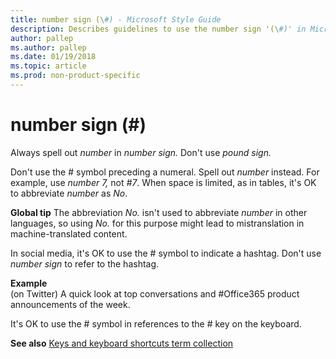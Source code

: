 ```yaml
---
title: number sign (\#) - Microsoft Style Guide
description: Describes guidelines to use the number sign '(\#)' in Microsoft documents and provides examples.
author: pallep
ms.author: pallep
ms.date: 01/19/2018
ms.topic: article
ms.prod: non-product-specific
---
```


# number sign (\#)

Always spell out *number* in *number sign.* Don't use *pound sign.*

Don't use the \# symbol preceding a numeral. Spell out *number* instead. For example, use *number 7,* not *\#7*. When space is limited, as in tables, it's OK to abbreviate *number* as *No*. 

**Global tip** The abbreviation *No.* isn't used to abbreviate *number* in other languages, so using *No.* for this purpose might lead to mistranslation in machine-translated content. 

In social media, it's OK to use the \# symbol to indicate a hashtag. Don't use *number sign* to refer to the hashtag.

**Example**  
(on Twitter) A quick look at top conversations and \#Office365 product announcements of the week.

It's OK to use the \# symbol in references to the \# key on the keyboard.

**See also** [Keys and keyboard shortcuts term collection](~/a-z-word-list-term-collections/term-collections/keys-keyboard-shortcuts.md)

